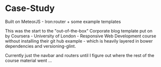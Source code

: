 # Case-Study
Built on MeteorJS - Iron:router + some example templates


This was the start to the "out-of-the-box" Corporate blog template put on by Coursera - University of London - Responsive Web Development course without installing their git hub example - which is heavily layered in bower dependencies and versioning-glint. 

Currently just the navbar and routers until I figure out where the rest of the course material went ... 

